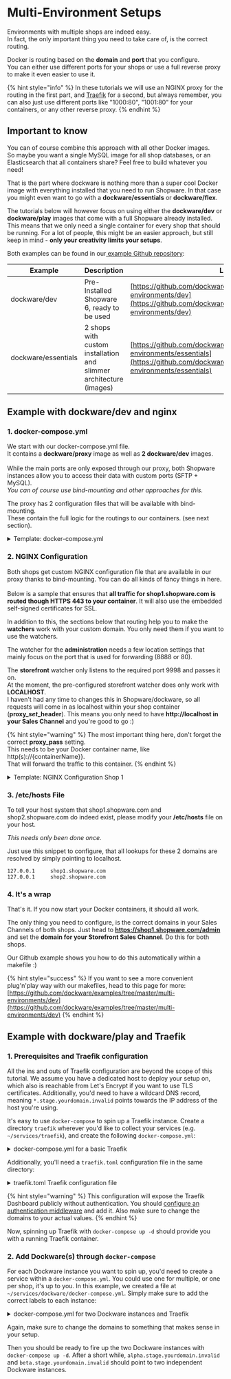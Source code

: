 # Multi-Environment Setups

Environments with multiple shops are indeed easy.\
In fact, the only important thing you need to take care of, is the correct routing.

Docker is routing based on the **domain** and **port** that you configure.\
You can either use different ports for your shops or use a full reverse proxy to make it even easier to use it.

{% hint style="info" %}
In these tutorials we will use an NGINX proxy for the routing in the first part, and [Traefik](https://traefik.io/) for a second, but always remember, you can also just use different ports like "1000:80", "1001:80" for your containers, or any other reverse proxy.
{% endhint %}

## Important to know

You can of course combine this approach with all other Docker images.\
So maybe you want a single MySQL image for all shop databases, or an Elasticsearch that all containers share? Feel free to build whatever you need!

That is the part where dockware is nothing more than a super cool Docker image with everything installed that you need to run Shopware. In that case you might even want to go with a **dockware/essentials** or **dockware/flex**.

The tutorials below will however focus on using either the **dockware/dev** or **dockware/play** images that come with a full Shopware already installed. This means that we only need a single container for every shop that should be running. For a lot of people, this might be an easier approach, but still keep in mind - **only your creativity limits your setups**.

Both examples can be found in our[ example Github repository](https://github.com/dockware/examples):

| Example             | Description                                                        | Link                                                                                                                                                             |
| ------------------- | ------------------------------------------------------------------ | ---------------------------------------------------------------------------------------------------------------------------------------------------------------- |
| dockware/dev        | Pre-Installed Shopware 6, ready to be used                         | [https://github.com/dockware/examples/tree/master/multi-environments/dev](https://github.com/dockware/examples/tree/master/multi-environments/dev)               |
| dockware/essentials | 2 shops with custom installation and slimmer architecture (images) | [https://github.com/dockware/examples/tree/master/multi-environments/essentials](https://github.com/dockware/examples/tree/master/multi-environments/essentials) |



## Example with dockware/dev and nginx

### 1. docker-compose.yml

We start with our docker-compose.yml file.\
It contains a **dockware/proxy** image as well as **2 dockware/dev** images.\
\
While the main ports are only exposed through our proxy, both Shopware instances allow you to access their data with custom ports (SFTP + MySQL).\
_You can of course use bind-mounting and other approaches for this._

The proxy has 2 configuration files that will be available with bind-mounting.\
These contain the full logic for the routings to our containers. (see next section).

<details>

<summary>Template: docker-compose.yml</summary>

```ruby
version: "3.8"

services:

  proxy:
    container_name: proxy
    image: dockware/proxy:latest
    ports:
      - "80:80"
      - "443:443"
      - "8888:8888"
      - "9999:9999"
      - "9998:9998"
    depends_on:
      - shop1
      - shop2
    volumes:
      - "./proxy/shop-1.conf:/etc/nginx/conf.d/shop-1.conf"
      - "./proxy/shop-2.conf:/etc/nginx/conf.d/shop-2.conf"
  # -----------------------------------------------------------------------
  shop1:
    image: dockware/dev:6.4.11.1
    container_name: shop1
    ports:
      - "2001:22"
      - "3001:3306"
  shop2:
    image: dockware/dev:6.4.11.1
    container_name: shop2
    ports:
      - "2002:22"
      - "3002:3306"
```

</details>

### 2. NGINX Configuration

Both shops get custom NGINX configuration file that are available in our proxy thanks to bind-mounting. You can do all kinds of fancy things in here.\
\
Below is a sample that ensures that **all traffic for shop1.shopware.com is routed though HTTPS 443 to your container**. It will also use the embedded self-signed certificates for SSL.

In addition to this, the sections below that routing help you to make the **watchers** work with your custom domain. You only need them if you want to use the watchers.

The watcher for the **administration** needs a few location settings that mainly focus on the port that is used for forwarding (8888 or 80).

The **storefront** watcher only listens to the required port 9998 and passes it on.\
At the moment, the pre-configured storefront watcher does only work with **LOCALHOST**.\
I haven't had any time to changes this in Shopware/dockware, so all requests will come in as localhost within your shop container (**proxy\_**_**set**_**\_header**). This means you only need to have **http://localhost in your Sales Channel** and you're good to go :)

{% hint style="warning" %}
The most important thing here, don't forget the correct **proxy\_pass** setting.\
This needs to be your Docker container name, like http(s)://{containerName\}}.\
That will forward the traffic to this container.
{% endhint %}

<details>

<summary>Template: NGINX Configuration Shop 1</summary>

```bash
server {
    listen        80;
    server_name   shop1.shopware.com;
    return 301    https://$host$uri$is_args$args;
}

server {
    listen        443 ssl;
    server_name   shop1.shopware.com;

    ssl_certificate /etc/nginx/ssl/selfsigned.crt;
    ssl_certificate_key /etc/nginx/ssl/selfsigned.key;

    location / {
        proxy_pass https://shop1;
        proxy_next_upstream error timeout invalid_header http_500 http_502 http_503 http_504;
    }
}

server {
    listen                    8888 ssl;
    server_name               shop1.shopware.com;

    ssl_certificate /etc/nginx/ssl/selfsigned.crt;
    ssl_certificate_key /etc/nginx/ssl/selfsigned.key;

    location /admin {
        proxy_pass            http://shop1:8888;
        proxy_next_upstream   error timeout invalid_header http_500 http_502 http_503 http_504;
    }
    location /static {
        proxy_pass            http://shop1:8888;
        proxy_next_upstream   error timeout invalid_header http_500 http_502 http_503 http_504;
    }
    location /api {
        proxy_pass            http://shop1;
        proxy_next_upstream   error timeout invalid_header http_500 http_502 http_503 http_504;
    }
    location / {
        proxy_pass            http://shop1:8888;
        proxy_next_upstream   error timeout invalid_header http_500 http_502 http_503 http_504;
    }
}

server {
    listen                    9998;
    server_name               shop1.shopware.com;

    location / {
        proxy_set_header      Host    localhost;
        proxy_pass            http://shop1:9998;
        proxy_next_upstream   error timeout invalid_header http_500 http_502 http_503 http_504;
    }
}
```

</details>

### 3. /etc/hosts File

To tell your host system that shop1.shopware.com and shop2.shopware.com do indeed exist, please modify your **/etc/hosts** file on your host.

_This needs only been done once._

Just use this snippet to configure, that all lookups for these 2 domains are resolved by simply pointing to localhost.

```
127.0.0.1     shop1.shopware.com
127.0.0.1     shop2.shopware.com
```

### 4. It's a wrap

That's it. If you now start your Docker containers, it should all work.

The only thing you need to configure, is the correct domains in your Sales Channels of both shops. Just head to **https://shop1.shopware.com/admin** and set the **domain for your Storefront Sales Channel**. Do this for both shops.

Our Github example shows you how to do this automatically within a makefile :)

{% hint style="success" %}
If you want to see a more convenient plug'n'play way with our makefiles, head to this page for more: [https://github.com/dockware/examples/tree/master/multi-environments/dev](https://github.com/dockware/examples/tree/master/multi-environments/dev)
{% endhint %}

## Example with dockware/play and Traefik

### 1. Prerequisites and Traefik configuration

All the ins and outs of Traefik configuration are beyond the scope of this tutorial. We assume you have a dedicated host to deploy your setup on, which also is reachable from Let's Encrypt if you want to use TLS certificates. Additionally, you'd need to have a wildcard DNS record, meaning `*.stage.yourdomain.invalid` points towards the IP address of the host you're using.

It's easy to use `docker-compose` to spin up a Traefik instance. Create a directory `traefik` wherever you'd like to collect your services (e.g. `~/services/traefik`), and create the following `docker-compose.yml`:

<details>

<summary>docker-compose.yml for a basic Traefik</summary>

```ruby
version: "3.7"

services:
  traefik:
    image: traefik
    container_name: traefik
    restart: unless-stopped
    volumes:
      - ./traefik.toml:/etc/traefik/traefik.toml:ro
      - /var/run/docker.sock:/var/run/docker.sock:ro
    ports:
      - 80:80
      - 443:443
    networks:
      - default
      - traefik


networks:
  traefik:
    name: traefik
```

</details>

Additionally, you'll need a `traefik.toml` configuration file in the same directory:

<details>

<summary>traefik.toml Traefik configuration file</summary>

```
[entryPoints.web]
  address = ":80"

[entryPoints.web.http.redirections.entryPoint]
  to = "websecure"
  scheme = "https"

[entryPoints.websecure]
  address = ":443"

[api]
  debug = true
  dashboard = true

[providers.docker]
  exposedByDefault = false
  network = "traefik"
  defaultRule = "Host(`{{ trimPrefix `/` .Name }}.stage.yourdomain.invalid`)"

[certificatesResolvers.le.acme]
  email = "ssl@fbender.de"
  storage = "/etc/traefik/acme.json"
  [certificatesResolvers.le.acme.httpChallenge]
    entryPoint = "web"

[http.routers.api]
  entryPoints = ["websecure"]
  rule = "Host(`traefik.stage.yourdomain.invalid`)"
  service = "api@internal"

[http.routers.api.tls]
  certResolver = "le"

[http.middlewares.replace-to-root-path.replacepathregex]
  regex = "^/[a-z]+/[0-9]+/(.*)"
  replacement ="/$$1"
```

</details>

{% hint style="warning" %}
This configuration will expose the Traefik Dashboard publicly without authentication. You should [configure an authentication middleware](https://doc.traefik.io/traefik/middlewares/http/basicauth/) and add it. Also make sure to change the domains to your actual values.
{% endhint %}

Now, spinning up Traefik with `docker-compose up -d` should provide you with a running Traefik container.

### 2. Add Dockware(s) through `docker-compose`

For each Dockware instance you want to spin up, you'd need to create a service within a `docker-compose.yml`. You could use one for multiple, or one per shop, it's up to you. In this example, we created a file at `~/services/dockware/docker-compose.yml`. Simply make sure to add the correct labels to each instance:

<details>

<summary>docker-compose.yml for two Dockware instances and Traefik</summary>

```ruby
version: "3"
services:
        
    shopware-alpha:
      image: dockware/play:latest
      container_name: shopware-alpha
      networks:
         - traefik
      labels:
        - "traefik.enable=true"
        - "traefik.http.routers.shopware-alpha.entrypoints=websecure"
        - "traefik.http.routers.shopware-alpha.rule=Host(`alpha.stage.yourdomain.invalid`)"
        - "traefik.http.routers.shopware-alpha.tls=true"
        - "traefik.http.routers.shopware-alpha.tls.certresolver=le"
        - "traefik.http.services.shopware-alpha.loadbalancer.server.port=80"

    shopware-beta:
      image: dockware/play:latest
      container_name: shopware-beta
      networks:
         - traefik
      labels:
        - "traefik.enable=true"
        - "traefik.http.routers.shopware-beta.entrypoints=websecure"
        - "traefik.http.routers.shopware-beta.rule=Host(`beta.stage.yourdomain.invalid`)"
        - "traefik.http.routers.shopware-beta.tls=true"
        - "traefik.http.routers.shopware-beta.tls.certresolver=le"
        - "traefik.http.services.shopware-beta.loadbalancer.server.port=80"
        
networks:
  traefik:
    external:
      name: traefik
```

</details>

Again, make sure to change the domains to something that makes sense in your setup.

Then you should be ready to fire up the two Dockware instances with `docker-compose up -d`. After a short while, `alpha.stage.yourdomain.invalid` and `beta.stage.yourdomain.invalid` should point to two independent Dockware instances.